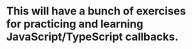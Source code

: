 # This will have a bunch of exercises for practicing and learning JavaScript/TypeScript callbacks.

